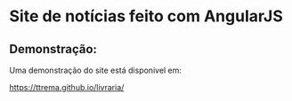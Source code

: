 ﻿# Site de notícias feito com AngularJS


## Demonstração:

Uma demonstração do site está disponivel em:

https://ttrema.github.io/livraria/